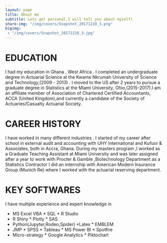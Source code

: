 ```yaml
---
layout: page
title: About me
subtitle: Lets get personal.I will tell you about myself!
share-img: "/img/covers/Snapshot_20171228_3.png"
bigimg:
 - "/img/covers/Snapshot_20171228_3.jpg" 
---
```



# EDUCATION

 I had my education in Ghana , West Africa . I completed an undergraduate degree in  Actuarial Science at the 
 Kwame Nkrumah University of Science and Technology,(2009 - 2013) . I moved to the US after 2 years to pursue 
a graduate degree in Statistics at the Miami University, Ohio,(2015-2017).I am an  affiliate member of 
Association of Chartered Certified Accountants, ACCA (United Kingdom),and currently a candidate of the 
Society of Actuaries/Casualty Actuarial Society.


# CAREER HISTORY

I have worked in many different industries . I started of my career after school in external audit and accounting with 
UHY International and  Kufuor & Associates, both in  Accra, Ghana. 
During my masters program ,I worked as a Graduate Teaching Assistant at  Miami University and was later assigned 
after a year to work with Procter & Gamble ,Biotechnology Department as a Statistics Contractor
I did an internship with  American Modern Insurance Group (Munich Re) where I worked with the actuarial reserving department.

# KEY SOFTWARES

I have multiple experience and expert knowledge in 
* MS Excel VBA  * SQL * R Studio 
* R Shiny  * Plotly   * SAS 
* Python(Jupyter,Rodeo,Spider) *Latex  * EMBLEM
* JMP  * SPSS  * Tableau  * MS Power BI  * Spotfire
* Micro-strategy  * Google Analytics   * Piktochart 
